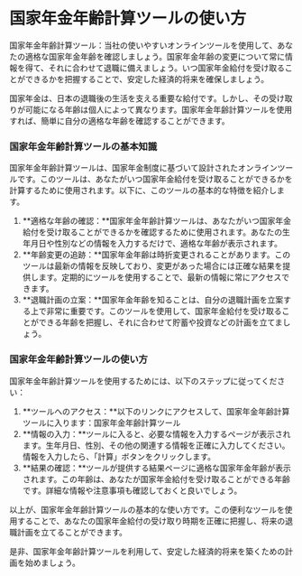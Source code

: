 国家年金年齢計算ツールの使い方
===============

国家年金年齢計算ツール：当社の使いやすいオンラインツールを使用して、あなたの適格な国家年金年齢を確認しましょう。国家年金年齢の変更について常に情報を得て、それに合わせて退職に備えましょう。いつ国家年金給付を受け取ることができるかを把握することで、安定した経済的将来を確保しましょう。

国家年金は、日本の退職後の生活を支える重要な給付です。しかし、その受け取りが可能になる年齢は個人によって異なります。国家年金年齢計算ツールを使用すれば、簡単に自分の適格な年齢を確認することができます。

### 国家年金年齢計算ツールの基本知識

国家年金年齢計算ツールは、国家年金制度に基づいて設計されたオンラインツールです。このツールは、あなたがいつ国家年金給付を受け取ることができるかを計算するために使用されます。以下に、このツールの基本的な特徴を紹介します。

1. **適格な年齢の確認：**国家年金年齢計算ツールは、あなたがいつ国家年金給付を受け取ることができるかを確認するために使用されます。あなたの生年月日や性別などの情報を入力するだけで、適格な年齢が表示されます。
2. **年齢変更の追跡：**国家年金年齢は時折変更されることがあります。このツールは最新の情報を反映しており、変更があった場合には正確な結果を提供します。定期的にツールを使用することで、最新の情報に常にアクセスできます。
3. **退職計画の立案：**国家年金年齢を知ることは、自分の退職計画を立案する上で非常に重要です。このツールを使用して、国家年金給付を受け取ることができる年齢を把握し、それに合わせて貯蓄や投資などの計画を立てましょう。

### 国家年金年齢計算ツールの使い方

国家年金年齢計算ツールを使用するためには、以下のステップに従ってください：

1. **ツールへのアクセス：**以下のリンクにアクセスして、国家年金年齢計算ツールに入ります：国家年金年齢計算ツール
2. **情報の入力：**ツールに入ると、必要な情報を入力するページが表示されます。生年月日、性別、その他の関連する情報を正確に入力してください。情報を入力したら、「計算」ボタンをクリックします。
3. **結果の確認：**ツールが提供する結果ページに適格な国家年金年齢が表示されます。この年齢は、あなたが国家年金給付を受け取ることができる年齢です。詳細な情報や注意事項も確認しておくと良いでしょう。

以上が、国家年金年齢計算ツールの基本的な使い方です。この便利なツールを使用することで、あなたの国家年金給付の受け取り時期を正確に把握し、将来の退職計画を立てることができます。

是非、国家年金年齢計算ツールを利用して、安定した経済的将来を築くための計画を始めましょう。